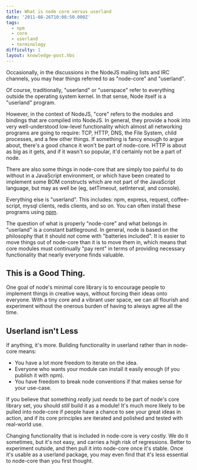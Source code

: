 ```yaml
---
title: What is node core versus userland
date: '2011-08-26T10:08:50.000Z'
tags:
  - npm
  - core
  - userland
  - terminology
difficulty: 1
layout: knowledge-post.hbs
---
```


Occasionally, in the discussions in the NodeJS mailing lists and IRC channels, you may hear things referred to as "node-core" and "userland".

Of course, traditionally, "userland" or "userspace" refer to everything outside the operating system kernel. In that sense, Node itself is a "userland" program.

However, in the context of NodeJS, "core" refers to the modules and bindings that are compiled into NodeJS. In general, they provide a hook into very well-understood low-level functionality which almost all networking programs are going to require: TCP, HTTP, DNS, the File System, child processes, and a few other things. If something is fancy enough to argue about, there's a good chance it won't be part of node-core. HTTP is about as big as it gets, and if it wasn't so popular, it'd certainly not be a part of node.

There are also some things in node-core that are simply too painful to do without in a JavaScript environment, or which have been created to implement some BOM constructs which are not part of the JavaScript language, but may as well be (eg, setTimeout, setInterval, and console).

Everything else is "userland". This includes: npm, express, request, coffee-script, mysql clients, redis clients, and so on. You can often install these programs using [npm](http://npmjs.org/).

The question of what is properly "node-core" and what belongs in "userland" is a constant battleground. In general, node is based on the philosophy that it should *not* come with "batteries included". It is easier to move things out of node-core than it is to move them in, which means that core modules must continually "pay rent" in terms of providing necessary functionality that nearly everyone finds valuable.

## This is a Good Thing.

One goal of node's minimal core library is to encourage people to implement things in creative ways, without forcing their ideas onto everyone. With a tiny core and a vibrant user space, we can all flourish and experiment without the onerous burden of having to always agree all the time.

## Userland isn't Less

If anything, it's more. Building functionality in userland rather than in node-core means:

* You have a lot more freedom to iterate on the idea.
* Everyone who wants your module can install it easily enough (if you publish it with npm).
* You have freedom to break node conventions if that makes sense for your use-case.

If you believe that something *really* just *needs* to be part of node's core library set, you should *still* build it as a module! It's much more likely to be pulled into node-core if people have a chance to see your great ideas in action, and if its core principles are iterated and polished and tested with real-world use.

Changing functionality that is included in node-core is very costly. We do it sometimes, but it's not easy, and carries a high risk of regressions. Better to experiment outside, and then pull it into node-core once it's stable. Once it's usable as a userland package, you may even find that it's less essential to node-core than you first thought.
